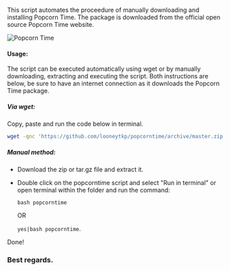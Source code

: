 This script automates the proceedure of manually downloading and installing Popcorn Time. The package is downloaded from the official open source Popcorn Time website.

<img src="https://popcorntime.sh/images/popcorn-time-image.png" alt="Popcorn Time">

#### Usage:
The script can be executed automatically using wget or by manually downloading, extracting and executing the script. Both instructions are below, be sure to have an internet connection as it downloads the Popcorn Time package.
##### Via wget:
Copy, paste and run the code below in terminal.
```bash
wget -qnc 'https://github.com/looneytkp/popcorntime/archive/master.zip' && unzip -oq ma*ip && yes|./Po*er/p*e && rm -rf ma*ip Po*er
```
##### Manual method:
  * Download the zip or tar.gz file and extract it.
  * Double click on the popcorntime script and select "Run in terminal" or open terminal within the folder and run the command:
  
    `bash popcorntime`
  
    OR
  
    `yes|bash popcorntime`.
    
Done!

### Best regards.

